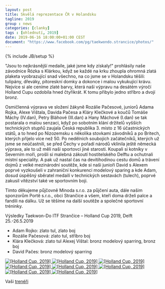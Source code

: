 ```yaml
---
layout: post
title: Skvělá reprezentace ČR v Holandsku
tagline: 2019
group : news
categories: [clanky]
tags : [ohlednutí, 2019]
date: 2019-06-16 18:00:00+01:00 CEST
document: "https://www.facebook.com/pg/taekwondo.strancice/photos/"
---
```


{% include JB/setup %}

"Jsou to nejkrásnější medaile, jaké jsme kdy získaly!" prohlásily naše závodnice Rózka s Klárkou, když se každé na krku zhoupla ohromná zlatá plaketa vyobrazující snad všechno, na co jsme se
v Holandsku těšili: tulipány, dřeváky, pitoreskní domky a dokonce i malou vykukující krávu. Nejvíce si ale ceníme zlaté barvy, která naši výpravu na desátém výročí Holland Cupu ozdobila hned čtyřikrát. K tomu přibylo jedno stříbro a dvojí bronz.

Osmičlenná výprava ve složení žákyně Rozálie Pačesové, juniorů Adama Rojka, Alexe Vištala, Davida Pačesa a Kláry Klečkové a koučů Tomáše Máchy (IV.dan), Petry Bláhové (III.dan) a Hany Máchové (I.dan) se tak postarala o malou senzaci, když po sobotním klání držitelů vyšších technických stupňů zaujala Česká republika 3. místo z 16 účastnických států, a to hned po Nizozemsku s několika stovkami závodníků a po Britech, kterých přijelo více než 50. Po nedělních soubojích začátečníků, kterých už jsme se neúčastnili, se před Čechy v pořadí národů vklínila ještě německá výprava, ale to už měli naši sportovci jiné starosti. Koupali si kotníky v Severním moři, prošli si malebná zákoutí hostitelského Delftu a ochutnali místní speciality. A pak už nastal čas na devítihodinou cestu domů a trávení dojmů z velké mezinárodní soutěže, kde si naši junioři David s Alexem poprvé vyzkoušeli v zahraniční konkurenci modelový sparing a kde Adam, dosud úspěšný sběratel medailí v technických sestavách (tulech), poprvé zakusil vítězství také ve sportovním boji.

Tímto děkujeme půjčovně Minoda s.r.o. za půjčení auta, dále našim sponzorům Portě s.r.o., obci Strančice a všem, kteří doma drželi palce a fandili na dálku. Už se těšíme na další soutěže a společné sportovní tréninky.

Výsledky Taekwon-Do ITF Strančice – Holland Cup 2019, Delft 25.-26.5.2019

- Adam Rojko: zlato tul, zlato boj
- Rozálie Pačesová: zlato tul, stříbro boj
- Klára Klečková: zlato tul Alexej Vištal: bronz modelový sparring, bronz boj
- David Pačes: bronz modelový sparring

<a href="{{ page.document }}" title=" ">
  <img src="/files/img/HollandCup-modelovy_sparring.JPG" alt="[Holland Cup, 2019]">
</a>

<a href="{{ page.document }}" title=" ">
  <img src="/files/img/HollandCup-skolaTKDStranc_ice.jpg" alt="[Holland Cup, 2019]">
</a>

<a href="{{ page.document }}" title=" ">
  <img src="/files/img/HollandCup-Adamvbojiozlato.JPG" alt="[Holland Cup, 2019]">
</a>

<a href="{{ page.document }}" title=" ">
  <img src="/files/img/HollandCup-Adama2zlata.JPG" alt="[Holland Cup, 2019]">
</a>

<a href="{{ page.document }}" title=" ">
  <img src="/files/img/HollandCup-sourozenciDavidaRozka.JPG" alt="[Holland Cup, 2019]">
</a>

<a href="{{ page.document }}" title=" ">
  <img src="/files/img/HollandCup-Klarkasezlatemzatul.jpg" alt="[Holland Cup, 2019]">
</a>

<a href="{{ page.document }}" title=" ">
  <img src="/files/img/HollandCup-Alexboj.JPG" alt="[Holland Cup, 2019]">
</a>

<a href="{{ page.document }}" title=" ">
  <img src="/files/img/_HollandCup-Rozkaajeji_str_i_brozboje.JPG" alt="[Holland Cup, 2019]">
</a>

Vaši [trenéři][1]

[1]: http://taekwondo-strancice.cz/treneri/


